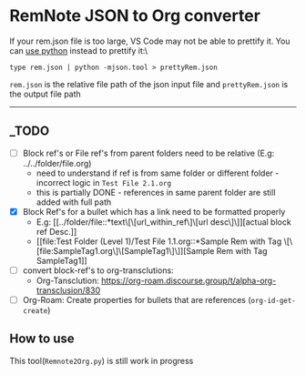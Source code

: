 # RemNote JSON to Org converter
If your rem.json file is too large, VS Code may not be able to prettify it. You can [use python](https://stackoverflow.com/questions/19875218/best-way-to-format-large-json-file-30-mb) instead to prettify it:\
```
type rem.json | python -mjson.tool > prettyRem.json
```
`rem.json` is the relative file path of the json input file and `prettyRem.json` is the output file path
___

## _TODO
* [ ] Block ref's or File ref's from parent folders need to be relative (E.g: ../../folder/file.org)
    * need to understand if ref is from same folder or different folder - incorrect logic in `Test File 2.1.org`
    * this is partially DONE - references in same parent folder are still added with full path
* [x] Block Ref's for a bullet which has a link need to be formatted properly
    * E.g: [[../folder/file::*text\\[\\[url_within_ref\\]\\[url desc\\]\\]][actual block ref Desc.]]
    * [[file:Test Folder (Level 1)/Test File 1.1.org::*Sample Rem with Tag \\[\\[file:SampleTag1.org\\]\\[SampleTag1\\]\\]][Sample Rem with Tag SampleTag1]]
* [ ] convert block-ref's to org-transclutions:
    * Org-Tansclution: https://org-roam.discourse.group/t/alpha-org-transclusion/830
* [ ] Org-Roam: Create properties for bullets that are references (`org-id-get-create`)

## How to use

This tool(`Remnote2Org.py`) is still work in progress
